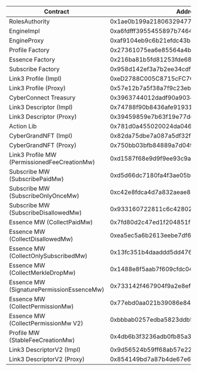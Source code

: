 | Contract                                     | Address                                    |
| -------------------------------------------- | ------------------------------------------ |
| RolesAuthority                               | 0x1ae0b199a2180632947721d9c5ebc9daf0ec10e5 |
| EngineImpl                                   | 0xa6fdfff3955455897b746432f945eab3b5fb5c1f |
| EngineProxy                                  | 0xaf9104eb9c6b21efdc43baaaee70662d6cce8798 |
| Profile Factory                              | 0x27361075ea6e85564a4b00f5828235fc4c8c2e32 |
| Essence Factory                              | 0x216ba81b5fd81253fde6888039c6001d6f891efb |
| Subscribe Factory                            | 0x958d142ef3a7b2ee34cdf1f81c135fb91a454a5c |
| Link3 Profile (Impl)                         | 0xeD2788C005C8715cFC7C2A29fF81B40b479Cc6fb |
| Link3 Profile (Proxy)                        | 0x57e12b7a5f38a7f9c23ebd0400e6e53f2a45f271 |
| CyberConnect Treasury                        | 0x3963744012dadf90a9034ea1068f53108b1a3834 |
| Link3 Descriptor (Impl)                      | 0x74788f90b8436afe91931c17a01023bce5d89c0f |
| Link3 Descriptor (Proxy)                     | 0x39459859e7b63f19e77ddcc38f65a519d88dba8a |
| Action Lib                                   | 0x781d0a455020024da046f823d9ea076b76a873f3 |
| CyberGrandNFT (Impl)                         | 0x82da75dbe7a087a5df32f0f4cc22da269369e922 |
| CyberGrandNFT (Proxy)                        | 0x750bb03bfb84889a7d049969fb26ab53ea2e1541 |
| Link3 Profile MW (PermissionedFeeCreationMw) | 0xd1587f68e9d9f9ee93c9aa6fc60c7da414e90818 |
| Subscribe MW (SubscribePaidMw)               | 0xd5d66dc7180fa4f3ae05b66ee34793146db6e3e9 |
| Subscribe MW (SubscribeOnlyOnceMw)           | 0xc42e8fdca4d7a832aeae8355834ea71fd8439e1f |
| Subscribe MW (SubscribeDisallowedMw)         | 0x933160722811c6c42802bea059674aa2446cd731 |
| Essence MW (CollectPaidMw)                   | 0x7fd80d2c47ed1f204851f2809f54f5a31e4d55a3 |
| Essence MW (CollectDisallowedMw)             | 0xea5ec5a6b2613eebe7df63a6ac394759514baa3f |
| Essence MW (CollectOnlySubscribedMw)         | 0x13fc351b4daaddd5dd4768ca62f41a10fe548642 |
| Essence MW (CollectMerkleDropMw)             | 0x1488e8f5aab7f609cfdc04997d5c73e4d7b6ad0d |
| Essence MW (SignaturePermissionEssenceMw)    | 0x733142f467904f9a2e8efa0119523d3cc7a99b0b |
| Essence MW (CollectPermissionMw)             | 0x77ebd0aa021b39086e84b9d3afeb738cbbfe16fd |
| Essence MW (CollectPermissionMw V2)          | 0xbbbab0257edba5823ddb5aa62c08f07bd0d302d9 |
| Profile MW (StableFeeCreationMw)             | 0x4db6b3f3236adb0fb85a3957e740f07481c1dc99 |
| Link3 DescriptorV2 (Impl)                    | 0x9d56524b59ff68ab57e22b8384cb5dcf9ce2068d |
| Link3 DescriptorV2 (Proxy)                   | 0x854149bd7a87b4de67e642d792b4ae7954835844 |
